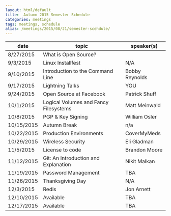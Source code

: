 ```yaml
---
layout: html/default
title:  Autumn 2015 Semester Schedule
categories: meetings
tags: meetings, schedule
alias: /meetings/2015/08/21/semester-scehdule/
---
```


| date       | topic                                 | speaker(s)      |
|------------|---------------------------------------|-----------------|
| 8/27/2015  | What is Open Source?                  |                 |
| 9/3/2015   | Linux Installfest                     | N/A             |
| 9/10/2015  | Introduction to the Command Line      | Bobby Reynolds  |
| 9/17/2015  | Lightning Talks                       | YOU             |
| 9/24/2015  | Open Source at Facebook               | Patrick Shuff   |
| 10/1/2015  | Logical Volumes and Fancy Filesystems | Matt Meinwald   |
| 10/8/2015  | PGP & Key Signing                     | William Osler   |
| 10/15/2015 | Autumn Break                          | n/a             |
| 10/22/2015 | Production Environments               | CoverMyMeds     |
| 10/29/2015 | Wireless Security                     | Eli Gladman     |
| 11/5/2015  | License to code                       | Brandon Moore   |
| 11/12/2015 | Git: An Introduction and Explanation  | Nikit Malkan    |
| 11/19/2015 | Password Management                   | TBA             |
| 11/26/2015 | Thanksgiving Day                      | N/A             |
| 12/3/2015  | Redis                                 | Jon Arnett      |
| 12/10/2015 | Available                             | TBA             |
| 12/17/2015 | Available                             | TBA             |
